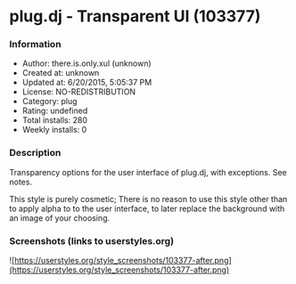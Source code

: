 # plug.dj - Transparent UI (103377)

### Information
- Author: there.is.only.xul (unknown)
- Created at: unknown
- Updated at: 6/20/2015, 5:05:37 PM
- License: NO-REDISTRIBUTION
- Category: plug
- Rating: undefined
- Total installs: 280
- Weekly installs: 0


### Description
Transparency options for the user interface of plug.dj, with exceptions. See notes.

This style is purely cosmetic; There is no reason to use this style other than to apply alpha to to the user interface, to later replace the background with an image of your choosing.


### Screenshots (links to userstyles.org)
![https://userstyles.org/style_screenshots/103377-after.png](https://userstyles.org/style_screenshots/103377-after.png)


